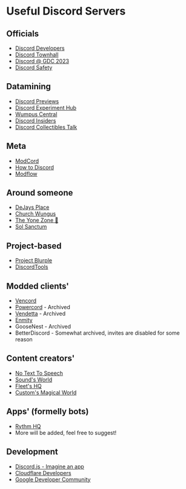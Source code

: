 # Useful Discord Servers

## Officials
- [Discord Developers](https://discord.gg/discord-developers)
- [Discord Townhall](https://discord.gg/discord-townhall)
- [Discord @ GDC 2023](https://discord.gg/gdc2023)
- [Discord Safety](https://discord.gg/safety)

## Datamining
- [Discord Previews](https://discord.gg/discord-603970300668805120)
- [Discord Experiment Hub](https://discord.gg/experiments)
- [Wumpus Central](https://discord.gg/wumpus-central-1087801778365546556)
- [Discord Insiders](https://discord.gg/cGvgpGTdDU)
- [Discord Collectibles Talk](https://discord.gg/4wdfSmYRtF)

## Meta
- [ModCord](https://discord.gg/modcord-992393911576313886)
- [How to Discord](https://discord.gg/how-to-discord-881519316506402887)
- [Modflow](https://discord.gg/fsD8DG4wu5)

## Around someone
- [DeJays Place](https://discord.gg/SpPPMue6yq)
- [Church Wungus](https://discord.gg/GRZYceptCu)
- [The Yone Zone 🥴](https://discord.gg/yoni)
- [Sol Sanctum](https://discord.gg/ian)

## Project-based
- [Project Blurple](https://discord.gg/blurple)
- [DiscordTools](https://discord.gg/M964fPAcFh)

## Modded clients'
- [Vencord](https://discord.gg/vencord)
- [Powercord](https://discord.gg/powercord) - Archived
- [Vendetta](https://discord.gg/vendetta-1015931589865246730) - Archived
- [Enmity](https://discord.gg/enmity)
- GooseNest - Archived
- BetterDiscord - Somewhat archived, invites are disabled for some reason

## Content creators'
- [No Text To Speech](https://discord.gg/ntts)
- [Sound's World](https://discord.com/invite/sound)
- [Fleet's HQ](https://discord.com/invite/77BJxVPwsf)
- [Custom's Magical World](https://discord.com/invite/k8cb7hp)

## Apps' (formelly bots)
- [Rythm HQ](https://discord.gg/rythm)
- More will be added, feel free to suggest!

## Development
- [Discord.js - Imagine an app](https://discord.gg/djs)
- [Cloudflare Developers](https://discord.gg/cloudflaredev)
- [Google Developer Community](https://discord.gg/google-dev-community)

<!-- Credits goes to: https://github.com/FoUnDeRR/datamining-hub  -->